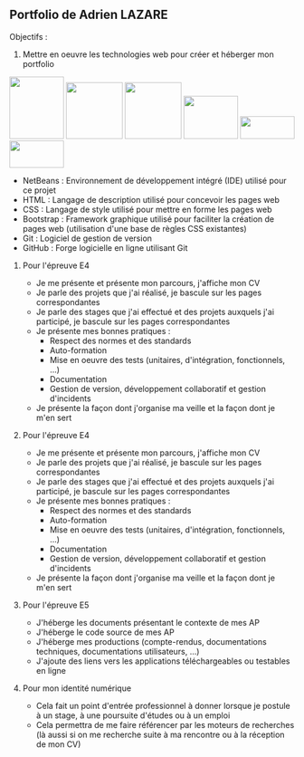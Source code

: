 
## Portfolio de Adrien LAZARE

 Objectifs :

1. Mettre en oeuvre les technologies web pour créer et héberger mon portfolio

 <img src="https://upload.wikimedia.org/wikipedia/commons/thumb/9/98/Apache_NetBeans_Logo.svg/1200px-Apache_NetBeans_Logo.svg.png" width="96" height="110"> <img src="https://cdn.pixabay.com/photo/2017/08/05/11/16/logo-2582748_640.png" width="100" height="100">   <img src="https://upload.wikimedia.org/wikipedia/commons/d/d5/CSS3_logo_and_wordmark.svg" width="100" height="100"> <img src="https://upload.wikimedia.org/wikipedia/commons/thumb/b/b2/Bootstrap_logo.svg/800px-Bootstrap_logo.svg.png" width="96" height="76"> <img src="https://upload.wikimedia.org/wikipedia/commons/thumb/e/e0/Git-logo.svg/512px-Git-logo.svg.png" width="96" height="40"> <img src="https://www.lebigdata.fr/wp-content/uploads/2021/03/DataLab_-_Chapitre_0_-_Fabriquer_sa_station_de_mesure_connect_e_github-logo-640x320-1.png" width="96" height="48">
   
   - NetBeans : Environnement de développement intégré (IDE) utilisé pour ce projet
   - HTML : Langage de description utilisé pour concevoir les pages web
   - CSS : Langage de style utilisé pour mettre en forme les pages web
   - Bootstrap : Framework graphique utilisé pour faciliter la création de pages web (utilisation d'une base de règles CSS existantes)
   - Git : Logiciel de gestion de version
   - GitHub : Forge logicielle en ligne utilisant Git

1. Pour l'épreuve E4

   - Je me présente et présente mon parcours, j'affiche mon CV
   - Je parle des projets que j'ai réalisé, je bascule sur les pages correspondantes
   - Je parle des stages que j'ai effectué et des projets auxquels j'ai participé, je bascule sur les pages correspondantes
   - Je présente mes bonnes pratiques :
     - Respect des normes et des standards
     - Auto-formation
     - Mise en oeuvre des tests (unitaires, d'intégration, fonctionnels, ...)
     - Documentation
     - Gestion de version, développement collaboratif et gestion d'incidents
   - Je présente la façon dont j'organise ma veille et la façon dont je m'en sert

2. Pour l'épreuve E4

   - Je me présente et présente mon parcours, j'affiche mon CV
   - Je parle des projets que j'ai réalisé, je bascule sur les pages correspondantes
   - Je parle des stages que j'ai effectué et des projets auxquels j'ai participé, je bascule sur les pages correspondantes
   - Je présente mes bonnes pratiques :
     - Respect des normes et des standards
     - Auto-formation
     - Mise en oeuvre des tests (unitaires, d'intégration, fonctionnels, ...)
     - Documentation
     - Gestion de version, développement collaboratif et gestion d'incidents
   - Je présente la façon dont j'organise ma veille et la façon dont je m'en sert

3. Pour l'épreuve E5

   - J'héberge les documents présentant le contexte de mes AP
   - J'héberge le code source de mes AP
   - J'héberge mes productions (compte-rendus, documentations techniques, documentations utilisateurs, ...)
   - J'ajoute des liens vers les applications téléchargeables ou testables en ligne

4. Pour mon identité numérique

   - Cela fait un point d'entrée professionnel à donner lorsque je postule à un stage, à une poursuite d'études ou à un emploi
   - Cela permettra de me faire référencer par les moteurs de recherches (là aussi si on me recherche suite à ma rencontre ou à la réception de mon CV)
